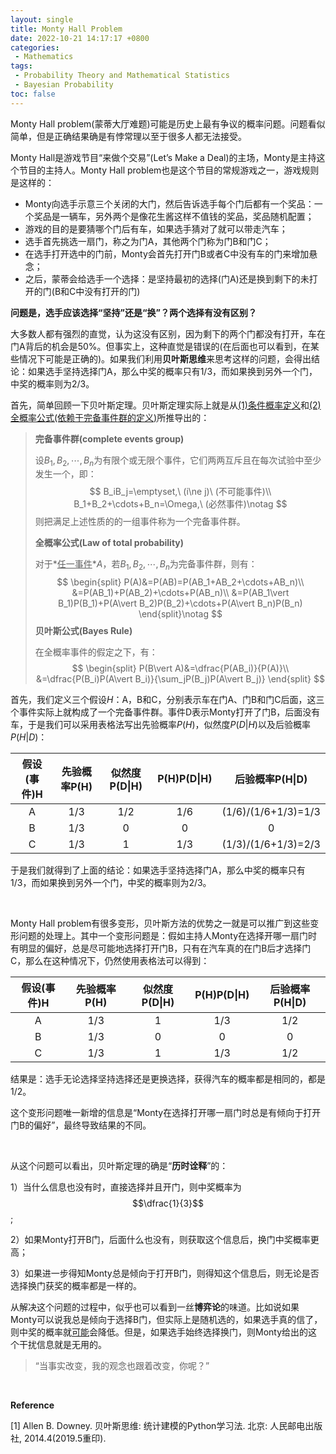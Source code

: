 ```yaml
---
layout: single
title: Monty Hall Problem
date: 2022-10-21 14:17:17 +0800
categories: 
 - Mathematics
tags:
 - Probability Theory and Mathematical Statistics
 - Bayesian Probability
toc: false
---
```


Monty Hall problem(蒙蒂大厅难题)可能是历史上最有争议的概率问题。问题看似简单，但是正确结果确是有悖常理以至于很多人都无法接受。

Monty Hall是游戏节目“来做个交易”(Let’s Make a Deal)的主场，Monty是主持这个节目的主持人。Monty Hall problem也是这个节目的常规游戏之一，游戏规则是这样的：

- Monty向选手示意三个关闭的大门，然后告诉选手每个门后都有一个奖品：一个奖品是一辆车，另外两个是像花生酱这样不值钱的奖品，奖品随机配置；
- 游戏的目的是要猜哪个门后有车，如果选手猜对了就可以带走汽车；
- 选手首先挑选一扇门，称之为门A，其他两个门称为门B和门C；
- 在选手打开选中的门前，Monty会首先打开门B或者C中没有车的门来增加悬念；
- 之后，蒙蒂会给选手一个选择：是坚持最初的选择(门A)还是换到剩下的未打开的门(B和C中没有打开的门)

**问题是，选手应该选择“坚持”还是“换”？两个选择有没有区别？**

大多数人都有强烈的直觉，认为这没有区别，因为剩下的两个门都没有打开，车在门A背后的机会是50%。但事实上，这种直觉是错误的(在后面也可以看到，在某些情况下可能是正确的)。如果我们利用**贝叶斯思维**来思考这样的问题，会得出结论：如果选手坚持选择门A，那么中奖的概率只有1/3，而如果换到另外一个门，中奖的概率则为2/3。

首先，简单回顾一下贝叶斯定理。贝叶斯定理实际上就是从<u>(1)条件概率定义</u>和<u>(2)全概率公式(依赖于完备事件群的定义)</u>所推导出的：

> **完备事件群(complete events group)**
>
> 设$B_1,B_2,\cdots,B_n$为有限个或无限个事件，它们两两互斥且在每次试验中至少发生一个，即：
> $$
> B_iB_j=\emptyset,\ (i\ne j)\ (不可能事件)\\
> B_1+B_2+\cdots+B_n=\Omega,\ (必然事件)\notag
> $$
> 则把满足上述性质的的一组事件称为一个完备事件群。
>
> **全概率公式(Law of total probability)**
>
> 对于*<u>任一事件</u>*$A$，若$B_1,B_2,\cdots,B_n$为完备事件群，则有：
> $$
> \begin{split}
> P(A)&=P(AB)=P(AB_1+AB_2+\cdots+AB_n)\\
> &=P(AB_1)+P(AB_2)+\cdots+P(AB_n)\\
> &=P(AB_1\vert B_1)P(B_1)+P(A\vert B_2)P(B_2)+\cdots+P(A\vert B_n)P(B_n)
> \end{split}\notag
> $$
> **贝叶斯公式(Bayes Rule)**
>
> 在全概率事件的假定之下，有：
> $$
> \begin{split}
> P(B\vert A)&=\dfrac{P(AB_i)}{P(A)}\\
> &=\dfrac{P(B_i)P(A\vert B_i)}{\sum_jP(B_j)P(A\vert B_j)}
> \end{split}
> $$

首先，我们定义三个假设$H$：A，B和C，分别表示车在门A、门B和门C后面，这三个事件实际上就构成了一个完备事件群。事件D表示Monty打开了门B，后面没有车，于是我们可以采用表格法写出先验概率$P(H)$，似然度$P(D\vert H)$以及后验概率$P(H\vert D)$：

| 假设(事件)H | 先验概率P(H) | 似然度P(D\|H) | P(H)P(D\|H) |   后验概率P(H\|D)   |
| :---------: | :----------: | :-----------: | :---------: | :-----------------: |
|      A      |     1/3      |      1/2      |     1/6     | (1/6)/(1/6+1/3)=1/3 |
|      B      |     1/3      |       0       |      0      |          0          |
|      C      |     1/3      |       1       |     1/3     | (1/3)/(1/6+1/3)=2/3 |

于是我们就得到了上面的结论：如果选手坚持选择门A，那么中奖的概率只有1/3，而如果换到另外一个门，中奖的概率则为2/3。

<br>

Monty Hall problem有很多变形，贝叶斯方法的优势之一就是可以推广到这些变形问题的处理上。其中一个变形问题是：假如主持人Monty在选择开哪一扇门时有明显的偏好，总是尽可能地选择打开门B，只有在汽车真的在门B后才选择门C，那么在这种情况下，仍然使用表格法可以得到：

| 假设(事件)H | 先验概率P(H) | 似然度P(D\|H) | P(H)P(D\|H) | 后验概率P(H\|D) |
| :---------: | :----------: | :-----------: | :---------: | :-------------: |
|      A      |     1/3      |       1       |     1/3     |       1/2       |
|      B      |     1/3      |       0       |      0      |        0        |
|      C      |     1/3      |       1       |     1/3     |       1/2       |

结果是：选手无论选择坚持选择还是更换选择，获得汽车的概率都是相同的，都是1/2。

这个变形问题唯一新增的信息是“Monty在选择打开哪一扇门时总是有倾向于打开门B的偏好”，最终导致结果的不同。

<br>

从这个问题可以看出，贝叶斯定理的确是“**历时诠释**”的：

1）当什么信息也没有时，直接选择并且开门，则中奖概率为$$\dfrac{1}{3}$$;

2）如果Monty打开B门，后面什么也没有，则获取这个信息后，换门中奖概率更高；

3）如果进一步得知Monty总是倾向于打开B门，则得知这个信息后，则无论是否选择换门获奖的概率都是一样的。

从解决这个问题的过程中，似乎也可以看到一丝**博弈论**的味道。比如说如果Monty可以说我总是倾向于选择B门，但实际上是随机选的，如果选手真的信了，则中奖的概率就<u>可能</u>会降低。但是，如果选手始终选择换门，则Monty给出的这个干扰信息就是无用的。

> “当事实改变，我的观念也跟着改变，你呢？”

<br>

**Reference**

[1] Allen B. Downey. 贝叶斯思维: 统计建模的Python学习法. 北京: 人民邮电出版社, 2014.4(2019.5重印).



